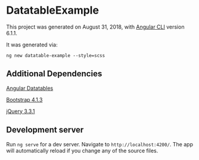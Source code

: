 # DatatableExample

This project was generated on August 31, 2018, with [Angular CLI](https://github.com/angular/angular-cli) version 6.1.1.

It was generated via:

```
ng new datatable-example --style=scss
```

## Additional Dependencies

[Angular Datatables](https://l-lin.github.io/angular-datatables/#/basic/with-options)

[Bootstrap 4.1.3](https://getbootstrap.com/)

[jQuery 3.3.1](https://jquery.com/)

## Development server

Run `ng serve` for a dev server. Navigate to `http://localhost:4200/`. The app will automatically reload if you change any of the source files.
